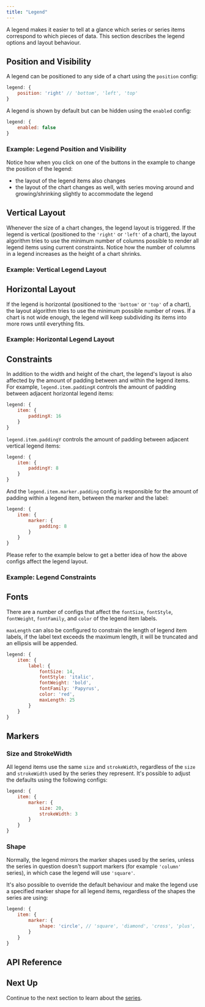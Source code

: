 ```yaml
---
title: "Legend"
---
```


A legend makes it easier to tell at a glance which series or series items correspond to which pieces of data. This section describes the legend options and layout behaviour.

## Position and Visibility

A legend can be positioned to any side of a chart using the `position` config:

```js
legend: {
    position: 'right' // 'bottom', 'left', 'top'
}
```

A legend is shown by default but can be hidden using the `enabled` config:

```js
legend: {
    enabled: false
}
```

### Example: Legend Position and Visibility

Notice how when you click on one of the buttons in the example to change the position of the legend:

- the layout of the legend items also changes
- the layout of the chart changes as well, with series moving around and growing/shrinking slightly to accommodate the legend

<chart-example title='Legend Position and Visibility' name='legend-position' type='generated'></chart-example>

## Vertical Layout

Whenever the size of a chart changes, the legend layout is triggered. If the legend is vertical (positioned to the `'right'` or `'left'` of a chart), the layout algorithm tries to use the minimum number of columns possible to render all legend items using current constraints. Notice how the number of columns in a legend increases as the height of a chart shrinks.

### Example: Vertical Legend Layout

<chart-example title='Vertical Legend Layout' name='legend-layout-vertical' type='generated'></chart-example>

## Horizontal Layout

If the legend is horizontal (positioned to the `'bottom'` or `'top'` of a chart), the layout algorithm tries to use the minimum possible number of rows. If a chart is not wide enough, the legend will keep subdividing its items into more rows until everything fits.

### Example: Horizontal Legend Layout

<chart-example title='Horizontal Legend Layout' name='legend-layout-horizontal' type='generated'></chart-example>

## Constraints

In addition to the width and height of the chart, the legend's layout is also affected by the amount of padding between and within the legend items. For example, `legend.item.paddingX` controls the amount of padding between adjacent horizontal legend items:

```js
legend: {
    item: {
        paddingX: 16
    }
}
```

`legend.item.paddingY` controls the amount of padding between adjacent vertical legend items:

```js
legend: {
    item: {
        paddingY: 8
    }
}
```

And the `legend.item.marker.padding` config is responsible for the amount of padding within a legend item, between the marker and the label:

```js
legend: {
    item: {
        marker: {
            padding: 8
        }
    }
}
```

Please refer to the example below to get a better idea of how the above configs affect the legend layout.

### Example: Legend Constraints

<chart-example title='Legend Constraints' name='legend-constraints' type='generated'></chart-example>

## Fonts

There are a number of configs that affect the `fontSize`, `fontStyle`, `fontWeight`, `fontFamily`, and `color` of the legend item labels.

`maxLength` can also be configured to constrain the length of legend item labels, if the label text exceeds the maximum length, it will be truncated and an ellipsis will be appended.

```js
legend: {
    item: {
        label: {
            fontSize: 14,
            fontStyle: 'italic',
            fontWeight: 'bold',
            fontFamily: 'Papyrus',
            color: 'red',
            maxLength: 25
        }
    }
}
```

## Markers

### Size and StrokeWidth

All legend items use the same `size` and `strokeWidth`, regardless of the `size` and `strokeWidth` used by the series they represent. It's possible to adjust the defaults using the following configs:

```js
legend: {
    item: {
        marker: {
            size: 20,
            strokeWidth: 3
        }
    }
}
```

### Shape

Normally, the legend mirrors the marker shapes used by the series, unless the series in question doesn't support markers (for example `'column'` series), in which case the legend will use `'square'`.

It's also possible to override the default behaviour and make the legend use a specified marker shape for all legend items, regardless of the shapes the series are using:

```js
legend: {
    item: {
        marker: {
            shape: 'circle', // 'square', 'diamond', 'cross', 'plus', 'triangle'
        }
    }
}
```

## API Reference

<interface-documentation interfaceName='AgChartLegendOptions' overridesrc="charts-api/api.json" config='{ "showSnippets": false, "lookupRoot": "charts-api" }'></interface-documentation>

## Next Up

Continue to the next section to learn about the [series](../series-highlighting/).

